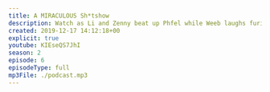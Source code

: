 ```yaml
---
title: A MIRACULOUS Sh*tshow
description: Watch as Li and Zenny beat up Phfel while Weeb laughs furiously in the background.
created: 2019-12-17 14:12:18+00
explicit: true
youtube: KIEseQS7JhI
season: 2
episode: 6
episodeType: full
mp3File: ./podcast.mp3
---
```

